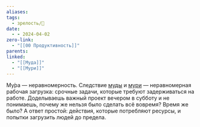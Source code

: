 ```yaml
---
aliases: 
tags:
  - зрелость/🌱
date:
  - - 2024-04-02
zero-link:
  - "[[00 Продуктивность]]"
parents: 
linked:
  - "[[Муда]]"
  - "[[Мури]]"
---
```

Му́ра — неравномерность. Следствие [муды](Муда.md) и [мури](Мури.md) — неравномерная рабочая загрузка: срочные задачи, которые требуют задерживаться на работе. Доделываешь важный проект вечером в субботу и не понимаешь, почему же нельзя было сделать всё вовремя? Время же было? А ответ простой: действия, которые потребляют ресурсы, и попытки загрузить людей до предела.